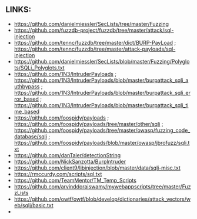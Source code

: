 ## LINKS:
* https://github.com/danielmiessler/SecLists/tree/master/Fuzzing
* https://github.com/fuzzdb-project/fuzzdb/tree/master/attack/sql-injection
* https://github.com/tennc/fuzzdb/tree/master/dict/BURP-PayLoad ; https://github.com/tennc/fuzzdb/tree/master/attack-payloads/sql-injection
* https://github.com/danielmiessler/SecLists/blob/master/Fuzzing/Polyglots/SQLi_Polyglots.txt
* https://github.com/1N3/IntruderPayloads ; https://github.com/1N3/IntruderPayloads/blob/master/burpattack_sqli_authbypass ; https://github.com/1N3/IntruderPayloads/blob/master/burpattack_sqli_error_based ; https://github.com/1N3/IntruderPayloads/blob/master/burpattack_sqli_time_based
* https://github.com/foospidy/payloads ; https://github.com/foospidy/payloads/tree/master/other/sqli ; https://github.com/foospidy/payloads/tree/master/owasp/fuzzing_code_database/sqli ; https://github.com/foospidy/payloads/blob/master/owasp/jbrofuzz/sqli.txt
* https://github.com/danTaler/detectionString
* https://github.com/NickSanzotta/BurpIntruder
* https://github.com/client9/libinjection/blob/master/data/sqli-misc.txt
* https://rmccurdy.com/scripts/sql.txt
* https://github.com/TeamMentor/TM_Temp_Scripts
* https://github.com/arvinddoraiswamy/mywebappscripts/tree/master/FuzzLists
* https://github.com/owtf/owtf/blob/develop/dictionaries/attack_vectors/web/sqli/basic.txt
* 

